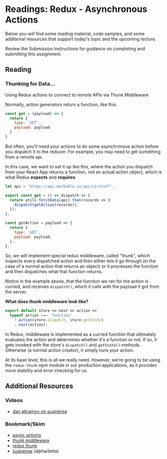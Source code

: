 # Readings: Redux - Asynchronous Actions

Below you will find some reading material, code samples, and some additional resources that support today's topic and the upcoming lecture.

Review the Submission Instructions for guidance on completing and submitting this assignment.

## Reading

### Thunking for Data...

Using Redux actions to connect to remote APIs via Thunk Middleware

Normally, action generators return a function, like this:

```javascript
const get = (payload) => {
  return {
    type: 'GET',
    payload: payload
  }
}
```

But often, you'll need your actions to do some asynchronous action before you dispatch it to the reducer. For example, you may need to get something from a remote api.

In this case, we want to set it up like this, where the action you dispatch from your React App returns a function, not an actual action object, which is what Redux **expects** and **requires**

```javascript
let api = 'https://api.mockable.io/api/v1/stuff';

export const get = () => dispatch => {
  return utils.fetchData(api).then(records => {
    dispatch(getAction(records));
  });
};

const getAction = payload => {
  return {
    type: 'GET',
    payload: payload,
  };
};
```

So, we will implement special redux middleware, called "thunk", which inspects every dispatched action and then either lets it go through (in the case of a normal action that returns an object) or it processes the function and then dispatches what that function returns.

Notice in the example above, that the function we ran for the action is curried, and receives `dispatch()`, which it calls with the payload it got from the server.

**What does thunk middleware look like?**

```javascript
export default store => next => action =>
  typeof action === 'function'
    ? action(store.dispatch, store.getState)
    : next(action);
```

In Redux, middleware is implemented as a curried function that ultimately evaluates the action and determines whether it's a function or not. If so, it gets invoked with the store's `dispatch()` and `getState()` methods. Otherwise (a normal action creator), it simply runs your action.

At its base level, this is all we really need.  However, we're going to be using the `redux-thunk` npm module in our production applications, as it provides more stability and error checking for us.

## Additional Resources

### Videos

* [dan abramov on suspense](https://www.youtube.com/watch?v=6g3g0Q_XVb4)

### Bookmark/Skim

* [async actions](https://redux.js.org/advanced/asyncactions)
* [thunk middleware](https://github.com/reduxjs/redux-thunk)
* [redux thunk](https://alligator.io/redux/redux-thunk/)
* [suspense](https://blog.logrocket.com/async-rendering-in-react-with-suspense-5d0eaac886c8) (alpha/beta)
